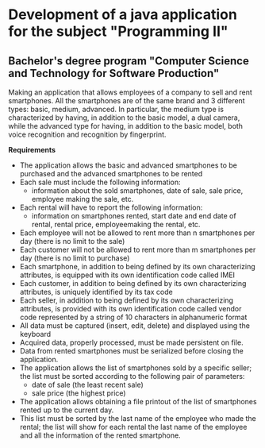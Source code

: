 # **Development of a java application for the subject "Programming II"**
## Bachelor's degree program **"Computer Science and Technology for Software Production"**

Making an application that allows employees of a company to sell and rent smartphones. All the smartphones are of the same brand and 3 different types: basic, medium, advanced.
In particular, the medium type is characterized by having, in addition to the basic model, a dual camera, while the advanced type for having, in addition to the basic model, both voice recognition and recognition
by fingerprint.

**Requirements**
- The application allows the basic and advanced smartphones to be purchased and the advanced smartphones to be rented
- Each sale must include the following information:
  - information about the sold smartphones, date of sale, sale price, employee making the sale, etc.
- Each rental will have to report the following information:
  - information on smartphones rented, start date and end date of rental, rental price, employeemaking the rental, etc.
- Each employee will not be allowed to rent more than n smartphones per day (there is no limit to the sale)
- Each customer will not be allowed to rent more than m smartphones per day (there is no limit to purchase)
- Each smartphone, in addition to being defined by its own characterizing attributes, is equipped with its own identification code called IMEI
- Each customer, in addition to being defined by its own characterizing attributes, is uniquely identified by its tax code
- Each seller, in addition to being defined by its own characterizing attributes, is provided with its own identification code called vendor code represented by a string of 10 characters in alphanumeric format
- All data must be captured (insert, edit, delete) and displayed using the keyboard
- Acquired data, properly processed, must be made persistent on file.
- Data from rented smartphones must be serialized before closing the application.
- The application allows the list of smartphones sold by a specific seller; the list must be sorted according to the following pair of parameters:
  - date of sale (the least recent sale)
  - sale price (the highest price)
- The application allows obtaining a file printout of the list of smartphones rented up to the current day.
- This list must be sorted by the last name of the employee who made the rental; the list will show for
each rental the last name of the employee and all the information of the rented smartphone.

